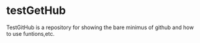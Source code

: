 # testGetHub
TestGitHub is a repository for showing the bare minimus of github and how to use funtions,etc.
